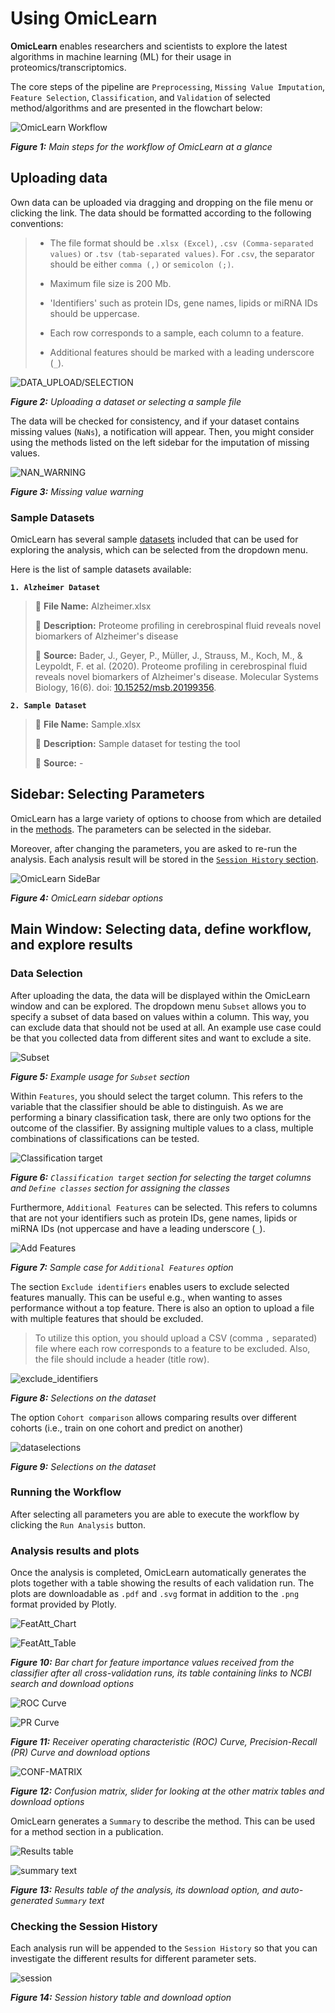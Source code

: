 # Using OmicLearn
**OmicLearn** enables researchers and scientists to explore the latest algorithms in machine learning (ML) for their usage in proteomics/transcriptomics.

The core steps of the pipeline are  `Preprocessing`, `Missing Value Imputation`, `Feature Selection`, `Classification`, and `Validation` of selected method/algorithms and are presented in the flowchart below:

![OmicLearn Workflow](workflow.png)

_**Figure 1:** Main steps for the workflow of OmicLearn at a glance_

## Uploading data

Own data can be uploaded via dragging and dropping on the file menu or clicking the link.
The data should be formatted according to the following conventions:

> - The file format should be `.xlsx (Excel)`, `.csv (Comma-separated values)` or `.tsv (tab-separated values)`.  For `.csv`, the separator should be either `comma (,)` or `semicolon (;)`.
>
> - Maximum file size is 200 Mb.
>
> - 'Identifiers' such as protein IDs, gene names, lipids or miRNA IDs should be uppercase.
>
> - Each row corresponds to a sample, each column to a feature.
>
> - Additional features should be marked with a leading underscore (`_`).

![DATA_UPLOAD/SELECTION](upload.png)

_**Figure 2:** Uploading a dataset or selecting a sample file_

The data will be checked for consistency, and if your dataset contains missing values (`NaNs`), a notification will appear.
Then, you might consider using the methods listed on the left sidebar for the imputation of missing values.

![NAN_WARNING](nan_warning.png)

_**Figure 3:** Missing value warning_


### Sample Datasets

OmicLearn has several sample [datasets](https://github.com/MannLabs/OmicLearn/tree/master/data) included that can be used for exploring the analysis, which can be selected from the dropdown menu.

Here is the list of sample datasets available:

**`1. Alzheimer Dataset`**
> 📁 **File Name:** Alzheimer.xlsx
>
> 📖 **Description:** Proteome profiling in cerebrospinal fluid reveals novel biomarkers of Alzheimer's disease
>
> 🔗 **Source:** Bader, J., Geyer, P., Müller, J., Strauss, M., Koch, M., & Leypoldt, F. et al. (2020). Proteome profiling in cerebrospinal fluid reveals novel biomarkers of Alzheimer's disease. Molecular Systems Biology, 16(6). doi: [10.15252/msb.20199356](http://doi.org/10.15252/msb.20199356).

**`2. Sample Dataset`**
> 📁 **File Name:** Sample.xlsx
>
> 📖 **Description:** Sample dataset for testing the tool
>
> 🔗 **Source:** -

## Sidebar: Selecting Parameters

OmicLearn has a large variety of options to choose from which are detailed in the [methods](METHODS.md).  The parameters can be selected in the sidebar.

Moreover, after changing the parameters, you are asked to re-run the analysis. Each analysis result will be stored in the [`Session History` section](#checking-the-session-history).

![OmicLearn SideBar](sidebar.png)

_**Figure 4:** OmicLearn sidebar options_

## Main Window: Selecting data, define workflow, and explore results

### Data Selection

After uploading the data, the data will be displayed within the OmicLearn window and can be explored. The dropdown menu `Subset` allows you to specify a subset of data based on values within a column. This way, you can exclude data that should not be used at all. An example use case could be that you collected data from different sites and want to exclude a site.

![Subset](subset.png)

_**Figure 5:** Example usage for `Subset` section_

Within `Features`, you should select the target column. This refers to the variable that the classifier should be able to distinguish. As we are performing a binary classification task, there are only two options for the outcome of the classifier. By assigning multiple values to a class, multiple combinations of classifications can be tested.

![Classification target](target.png)

_**Figure 6:** `Classification target` section for selecting the target columns and `Define classes` section for assigning the classes_

Furthermore, `Additional Features` can be selected. This refers to columns that are not your identifiers such as protein IDs, gene names, lipids or miRNA IDs (not uppercase and have a leading underscore (`_`).

![Add Features](additional.png)

_**Figure 7:** Sample case for `Additional Features` option_

The section `Exclude identifiers` enables users to exclude selected features manually. This can be useful e.g., when wanting to asses performance without a top feature. There is also an option to upload a file with multiple features that should be excluded.

> To utilize this option, you should upload a CSV (comma `,` separated) file where each row corresponds to a feature to be excluded. Also, the file should include a header (title row).

![exclude_identifiers](exclude.png)

_**Figure 8:** Selections on the dataset_

The option `Cohort comparison` allows comparing results over different cohorts (i.e., train on one cohort and predict on another)

![dataselections](cohort.png)

_**Figure 9:** Selections on the dataset_

### Running the Workflow
After selecting all parameters you are able to execute the workflow by clicking the `Run Analysis` button.

### Analysis results and plots
Once the analysis is completed, OmicLearn automatically generates the plots together with a table showing the results of each validation run. The plots are downloadable as `.pdf` and `.svg` format in addition to the `.png` format provided by Plotly.

![FeatAtt_Chart](feature_importance.png)

![FeatAtt_Table](feature_importance_table.png)

_**Figure 10:** Bar chart for feature importance values received from the classifier after all cross-validation runs, its table containing links to NCBI search and download options_

![ROC Curve](roc_curve.png)

![PR Curve](pr_curve.png)

_**Figure 11:** Receiver operating characteristic (ROC) Curve, Precision-Recall (PR) Curve and download options_

![CONF-MATRIX](confusion.png)

_**Figure 12:** Confusion matrix, slider for looking at the other matrix tables and download options_

OmicLearn generates a `Summary` to describe the method. This can be used for a method section in a publication.

![Results table](summary.png)

![summary text](summary_text.png)

_**Figure 13:** Results table of the analysis, its download option, and auto-generated `Summary` text_

### Checking the Session History

Each analysis run will be appended to the `Session History` so that you can investigate the different results for different parameter sets.

![session](session_history.png)

_**Figure 14:** Session history table and download option_
